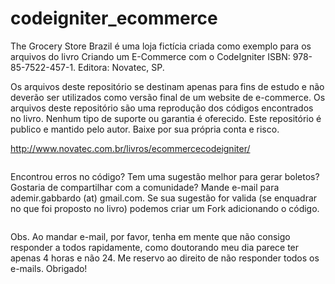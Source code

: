 # codeigniter_ecommerce
The Grocery Store Brazil é uma loja fictícia criada como exemplo para os arquivos do livro Criando um E-Commerce com o CodeIgniter ISBN: 978-85-7522-457-1. Editora: Novatec, SP.

Os arquivos deste repositório se destinam apenas para fins de estudo e não deverão ser utilizados como versão final de um website de e-commerce. Os arquivos deste repositório são uma reprodução dos códigos encontrados no livro. Nenhum tipo de suporte ou garantia é oferecido. Este repositório é publico e mantido pelo autor. Baixe por sua própria conta e risco.

http://www.novatec.com.br/livros/ecommercecodeigniter/

<img src="https://ademirgabardo.files.wordpress.com/2016/02/screenshot-2016-02-11-20-29-31.png" alt=""/>

Encontrou erros no código? Tem uma sugestão melhor para gerar boletos? Gostaria de compartilhar com a comunidade? Mande e-mail para ademir.gabbardo (at) gmail.com. Se sua sugestão for valida (se enquadrar no que foi proposto no livro) podemos criar um Fork adicionando o código. 

<img src="http://www.novatec.com.br/livros/ecommercecodeigniter/capa_ampliada9788575224571.jpg" alt=""/>

Obs. Ao mandar e-mail, por favor, tenha em mente que não consigo responder a todos rapidamente, como doutorando meu dia parece ter apenas 4 horas e não 24. Me reservo ao direito de não responder todos os e-mails. Obrigado!

